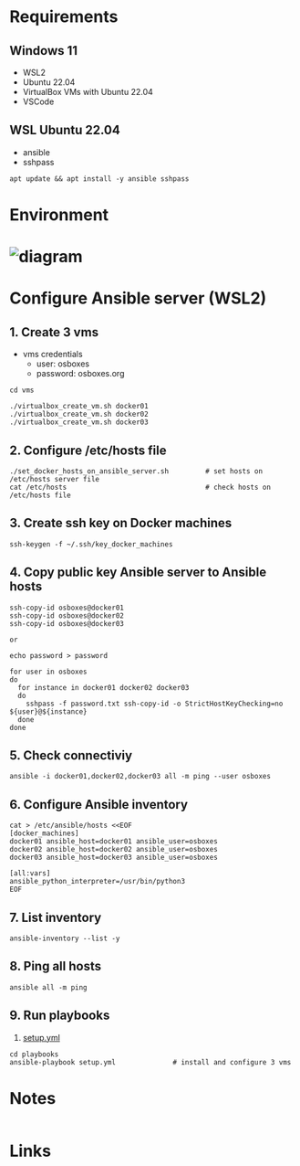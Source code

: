 # Requirements
## Windows 11
- WSL2
- Ubuntu 22.04
- VirtualBox
  VMs with Ubuntu 22.04
- VSCode

## WSL Ubuntu 22.04
- ansible
- sshpass

```
apt update && apt install -y ansible sshpass
```

# Environment
# ![diagram](./diagram/diagram.drawio.png)


# Configure Ansible server (WSL2)
## 1. Create 3 vms
- vms credentials
  - user: osboxes
  - password: osboxes.org

```
cd vms

./virtualbox_create_vm.sh docker01
./virtualbox_create_vm.sh docker02
./virtualbox_create_vm.sh docker03
```

## 2. Configure /etc/hosts file
```
./set_docker_hosts_on_ansible_server.sh         # set hosts on /etc/hosts server file
cat /etc/hosts                                  # check hosts on /etc/hosts file
```

## 3. Create ssh key on Docker machines
```
ssh-keygen -f ~/.ssh/key_docker_machines
```

## 4. Copy public key Ansible server to Ansible hosts
```
ssh-copy-id osboxes@docker01
ssh-copy-id osboxes@docker02
ssh-copy-id osboxes@docker03

or

echo password > password

for user in osboxes
do
  for instance in docker01 docker02 docker03
  do
    sshpass -f password.txt ssh-copy-id -o StrictHostKeyChecking=no ${user}@${instance}
  done
done
```

## 5. Check connectiviy
```
ansible -i docker01,docker02,docker03 all -m ping --user osboxes
```

## 6. Configure Ansible inventory
```
cat > /etc/ansible/hosts <<EOF
[docker_machines]
docker01 ansible_host=docker01 ansible_user=osboxes
docker02 ansible_host=docker02 ansible_user=osboxes
docker03 ansible_host=docker03 ansible_user=osboxes

[all:vars]
ansible_python_interpreter=/usr/bin/python3
EOF
```

## 7. List inventory
```
ansible-inventory --list -y
```

## 8. Ping all hosts
```
ansible all -m ping
```

## 9. Run playbooks
1. [setup.yml](./playbooks/setup.yml)

```
cd playbooks
ansible-playbook setup.yml              # install and configure 3 vms
```

# Notes
```
```

# Links
